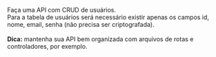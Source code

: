 Faça uma API com CRUD de usuários. <br>
Para a tabela de usuários será necessário existir apenas os campos id, nome, email, senha (não precisa ser criptografada). <br><br>
**Dica:** mantenha sua API bem organizada com arquivos de rotas e controladores, por exemplo.